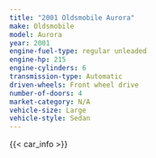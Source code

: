 ```yaml
---
title: "2001 Oldsmobile Aurora"
make: Oldsmobile
model: Aurora
year: 2001
engine-fuel-type: regular unleaded
engine-hp: 215
engine-cylinders: 6
transmission-type: Automatic
driven-wheels: Front wheel drive
number-of-doors: 4
market-category: N/A
vehicle-size: Large
vehicle-style: Sedan
---
```


{{< car_info >}}
